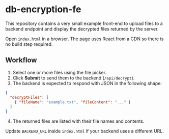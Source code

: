 # db-encryption-fe

This repository contains a very small example front-end to upload files to a backend endpoint and display the decrypted files returned by the server.

Open `index.html` in a browser. The page uses React from a CDN so there is no build step required.

## Workflow
1. Select one or more files using the file picker.
2. Click **Submit** to send them to the backend (`/api/decrypt`).
3. The backend is expected to respond with JSON in the following shape:

```json
{
  "decryptFiles": [
    { "fileName": "example.txt", "fileContent": "..." }
  ]
}
```
4. The returned files are listed with their file names and contents.

Update `BACKEND_URL` inside `index.html` if your backend uses a different URL.
